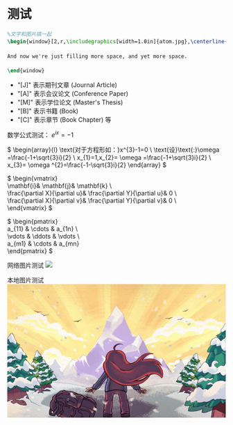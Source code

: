 
# 测试

``` latex
%文字和图片搞一起
\begin{window}[2,r,\includegraphics[width=1.0in]{atom.jpg},\centerline{The Atom}] The \verb+multicol+ package allows using multiple columns without starting a new page.  Using floats is not possible in a columns environment, however with the \verb+picinpar+ package, I can set a picture inside a block of text---just like you one you see here.  Isn't \LaTeX{} cool?

And now we're just filling more space, and yet more space.  

\end{window}
```

- "[J]" 表示期刊文章 (Journal Article)
- "[A]" 表示会议论文 (Conference Paper)
- "[M]" 表示学位论文 (Master's Thesis)
- "[B]" 表示书籍 (Book)
- "[C]" 表示章节 (Book Chapter) 等

数学公式测试：
$e^{ix}=-1$

$
\begin{array}{l} 
  \text{对于方程形如：}x^{3}-1=0 \\ 
  \text{设}\text{:}\omega =\frac{-1+\sqrt{3}i}{2} \\ 
  x_{1}=1,x_{2}= \omega =\frac{-1+\sqrt{3}i}{2} \\ 
  x_{3}= \omega ^{2}=\frac{-1-\sqrt{3}i}{2} 
\end{array} 
$

$
\begin{vmatrix}  
  \mathbf{i}& \mathbf{j}& \mathbf{k} \\  
  \frac{\partial X}{\partial u}& \frac{\partial Y}{\partial u}& 0 \\  
  \frac{\partial X}{\partial v}& \frac{\partial Y}{\partial v}& 0 \\  
\end{vmatrix} 
$

$
\begin{pmatrix}  
  a_{11} & \cdots & a_{1n} \\  
  \vdots & \ddots & \vdots \\  
  a_{m1} & \cdots & a_{mn}  
\end{pmatrix} 
$

网络图片测试
<img src="https://i2.wp.com/indianaiproduction.com/wp-content/uploads/2019/09/24-seaborn-heatmap-correlation.png?resize=768%2C473&ssl=1">

本地图片测试
<img src="/images/wp4578859.png">

